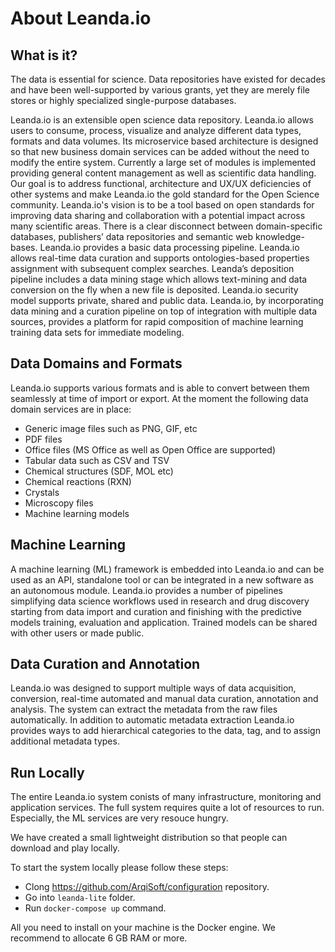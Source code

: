 # About Leanda.io

## What is it?

The data is essential for science. Data repositories have existed for decades and have been well-supported by various grants, yet they are merely file stores or highly specialized single-purpose databases.

Leanda.io is an extensible open science data repository. Leanda.io allows users to consume, process, visualize and analyze different data types, formats and data volumes. Its microservice based architecture is designed so that new business domain services can be added without the need to modify the entire system. Currently a large set of modules is implemented providing general content management as well as scientific data handling. Our goal is to address functional, architecture and UX/UX deficiencies of other systems and make Leanda.io the gold standard for the Open Science community. Leanda.io's vision is to be a tool based on open standards for improving data sharing and collaboration with a potential impact across many scientific areas.
There is a clear disconnect between domain-specific databases, publishers’ data repositories and semantic web knowledge-bases. Leanda.io provides a basic data processing pipeline. Leanda.io allows real-time data curation and supports ontologies-based properties assignment with subsequent complex searches. Leanda’s deposition pipeline includes a data mining stage which allows text-mining and data conversion on the fly when a new file is deposited. Leanda.io security model supports private, shared and public data. Leanda.io, by incorporating data mining and a curation pipeline on top of integration with multiple data sources, provides a platform for rapid composition of machine learning training data sets for immediate modeling.

## Data Domains and Formats

Leanda.io supports various formats and is able to convert between them seamlessly at time of import or export. At the moment the following data domain services are in place:

* Generic image files such as PNG, GIF, etc
* PDF files
* Office files (MS Office as well as Open Office are supported)
* Tabular data such as CSV and TSV
* Chemical structures (SDF, MOL etc)
* Chemical reactions (RXN)
* Crystals
* Microscopy files
* Machine learning models

## Machine Learning

A machine learning (ML) framework is embedded into Leanda.io and can be used as an API, standalone tool or can be integrated in a new software as an autonomous module. Leanda.io provides a number of pipelines simplifying data science workflows used in research and drug discovery starting from data import and curation and finishing with the predictive models training, evaluation and application. Trained models can be shared with other users or made public.

## Data Curation and Annotation

Leanda.io was designed to support multiple ways of data acquisition, conversion, real-time automated and manual data curation, annotation and analysis. The system can extract the metadata from the raw files automatically. In addition to automatic metadata extraction Leanda.io provides ways to add hierarchical categories to the data, tag, and to assign additional metadata types.

## Run Locally

The entire Leanda.io system conists of many infrastructure, monitoring and application services. The full system requires quite a lot of resources to run. Especially, the ML services are very resouce hungry.

We have created a small lightweight distribution so that people can download and play locally.

To start the system locally please follow these steps:

* Clong <https://github.com/ArqiSoft/configuration> repository.
* Go into `leanda-lite` folder.
* Run `docker-compose up` command.

All you need to install on your machine is the Docker engine. We recommend to allocate 6 GB RAM or more.
